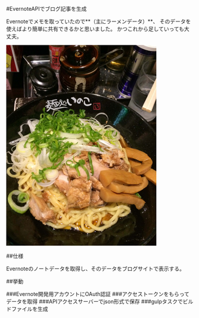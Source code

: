 #EvernoteAPIでブログ記事を生成

Evernoteでメモを取っていたので**（主にラーメンデータ）**、
そのデータを使えばより簡単に共有できるかと思いました。
かつこれから足していっても大丈夫。

<img src="src/img/ramen-inoco-tiny.jpg" height="" width="80%">

##仕様

Evernoteのノートデータを取得し、そのデータをブログサイトで表示する。

##挙動

###Evernote開発用アカウントにOAuth認証
###アクセストークンをもらってデータを取得
###APIアクセスサーバーでjson形式で保存
###gulpタスクでビルドファイルを生成
